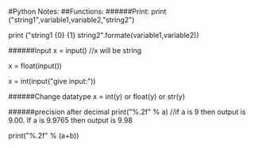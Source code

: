 #Python Notes:
##Functions:
######Print:
print ("string1",variable1,variable2,"string2")

print ("string1 {0} {1} string2".formate(variable1,variable2))

######Input
x = input()        //x will be string

x = float(input())

x = int(input("give input:"))

######Change datatype
x = int(y) or float(y) or str(y)

######precision after decimal
print("%.2f" % a)  //if a is 9 then output is 9.00. If a is 9.9765 then output is 9.98

print("%.2f" % (a+b))
